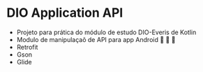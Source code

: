 # DIO Application API

- Projeto para prática do módulo de estudo DIO-Everis de Kotlin
- Modulo de manipulaçaõ de API para app Android :iphone: :robot: :rocket:
- Retrofit
- Gson
- Glide
